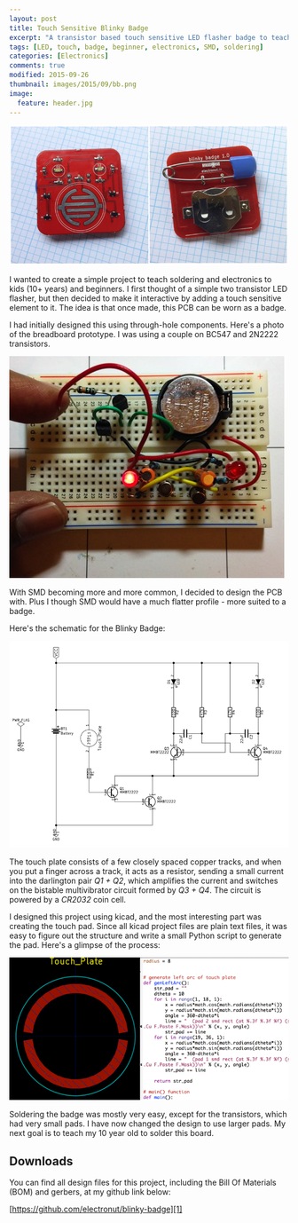 ```yaml
---
layout: post
title: Touch Sensitive Blinky Badge 
excerpt: "A transistor based touch sensitive LED flasher badge to teach electronics and SMD soldering to kids and beginners."
tags: [LED, touch, badge, beginner, electronics, SMD, soldering]
categories: [Electronics]
comments: true
modified: 2015-09-26
thumbnail: images/2015/09/bb.png
image:
  feature: header.jpg
---
```


![TSBB](/images/2015/09/bb.png "Blinky Badge")

I wanted to create a simple project to teach soldering and electronics
to kids (10+ years) and beginners. I first thought of a simple two
transistor LED flasher, but then decided to make it interactive by
adding a touch sensitive element to it. The idea is that once made,
this PCB can be worn as a badge.

I had initially designed this using through-hole components. Here's a
photo of the breadboard prototype. I was using a couple on BC547 and
2N2222 transistors.

![BB Proto](/images/2015/09/bb-proto.jpg "Blinky Badge Prototype")

With SMD becoming more and more common, I decided to design the PCB
with. Plus I though SMD would have a much flatter profile - more suited to a
badge.

Here's the schematic for the Blinky Badge:

![BB Schematic](/images/2015/09/bb-schematic.png "Blinky Badge Schematic")

The touch plate consists of a few closely spaced copper tracks, and
when you put a finger across a track, it acts as a resistor, sending a
small current into the darlington pair *Q1 + Q2*, which amplifies the
current and switches on the bistable multivibrator circuit formed by
*Q3 + Q4*. The circuit is powered by a *CR2032* coin cell.

I designed this project using kicad, and the most interesting part was
creating the touch pad. Since all kicad project files are plain text
files, it was easy to figure out the structure and write a small
Python script to generate the pad. Here's a glimpse of the process:

![BB kicad](/images/2015/09/bb-kicad.png "Blinky Badge Touch Plate")

Soldering the badge was mostly very easy, except for the transistors, which 
had very small pads. I have now changed the design to use larger pads. My 
next goal is to teach my 10 year old to solder this board.

## Downloads

You can find all design files for this project, including the Bill Of
Materials (BOM) and gerbers, at my github link below:

[https://github.com/electronut/blinky-badge][1]

[1]: https://github.com/electronut/blinky-badge
